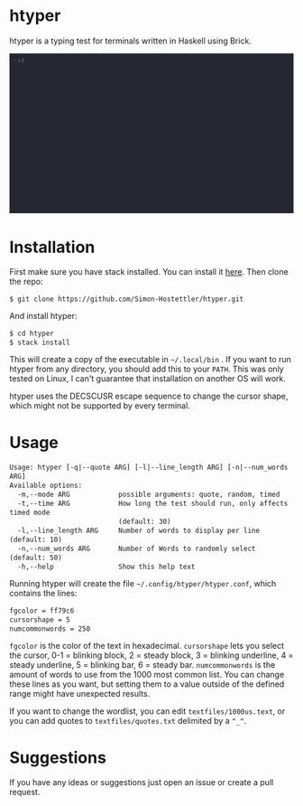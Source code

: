 # htyper

htyper is a typing test for terminals written in Haskell using Brick.

![recording](resources/htyper.gif)

# Installation

First make sure you have stack installed. You can install it [here](https://www.haskell.org/ghcup/).
Then clone the repo:

```
$ git clone https://github.com/Simon-Hostettler/htyper.git
```

And install htyper:

```
$ cd htyper
$ stack install
```

This will create a copy of the executable in `~/.local/bin` . If you want to run htyper from any directory, you should add this to your `PATH`.
This was only tested on Linux, I can't guarantee that installation on another OS will work.

htyper uses the DECSCUSR escape sequence to change the cursor shape, which might not be supported by every terminal.

# Usage

```
Usage: htyper [-q|--quote ARG] [-l|--line_length ARG] [-n|--num_words ARG]
Available options:
  -m,--mode ARG            possible arguments: quote, random, timed
  -t,--time ARG            How long the test should run, only affects timed mode
                           (default: 30)
  -l,--line_length ARG     Number of words to display per line (default: 10)
  -n,--num_words ARG       Number of Words to randomly select (default: 50)
  -h,--help                Show this help text

```

Running htyper will create the file `~/.config/htyper/htyper.conf`, which contains the lines:

```
fgcolor = ff79c6
cursorshape = 5
numcommonwords = 250
```

`fgcolor` is the color of the text in hexadecimal.
`cursorshape` lets you select the cursor, 0-1 = blinking block, 2 = steady block, 3 = blinking underline, 4 = steady underline, 5 = blinking bar, 6 = steady bar.
`numcommonwords` is the amount of words to use from the 1000 most common list.
You can change these lines as you want, but setting them to a value outside of the defined range might have unexpected results.

If you want to change the wordlist, you can edit `textfiles/1000us.text`, or you can add quotes to `textfiles/quotes.txt` delimited by a `^_^`.

# Suggestions

If you have any ideas or suggestions just open an issue or create a pull request.
